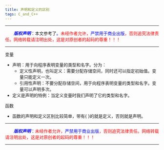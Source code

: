 ```yaml
---
title: 声明和定义的区别
tags: C_and_C++
---
```


------

&emsp;&emsp;<font color=blue>**_版权声明_**</font>：本文参考了<font color=blue>。</font><font color=red>未经作者允许，<font color=blue>严禁用于商业出版</font>，否则追究法律责任。网络转载请注明出处，这是对原创者的起码的尊重！！！</font>

------
变量
* 声明：用于向程序表明变量的类型和名字。分为：
  * 定义性声明，也叫定义：需要分配存储空间，同时还可以指定初始值。变量只能定义一次。
  * 引用性声明：不要分配存储空间，用于向程序表明变量的类型和名字。变量可以声明多次。
* 定义是声明的特例：当定义变量时我们声明了它的类型和名字。		
  	 
函数
*  函数的声明和定义区别比较简单，带有{ }的就是定义，否则就是声明。

------

&emsp;&emsp;<font color=blue>**_版权声明_**</font>：<font color=red>未经作者允许，<font color=blue>严禁用于商业出版</font>，否则追究法律责任。网络转载请注明出处，这是对原创者的起码的尊重！！！</font>

------